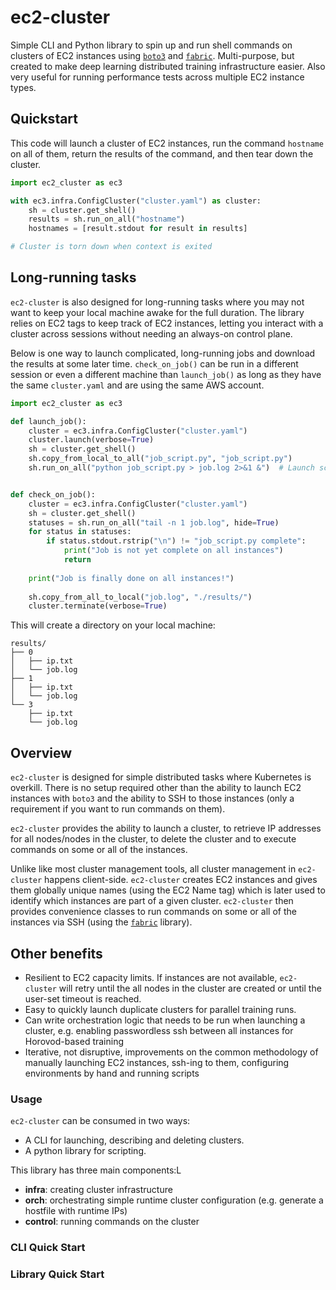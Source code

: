 # ec2-cluster



Simple CLI and Python library to spin up and run shell commands on clusters of EC2 instances using [`boto3`](https://boto3.amazonaws.com/v1/documentation/api/latest/index.html) and [`fabric`](https://github.com/fabric/fabric). Multi-purpose, but created to make deep learning distributed training infrastructure easier. Also very useful for running performance tests across multiple EC2 instance types.

## Quickstart

This code will launch a cluster of EC2 instances, run the command `hostname` on all of them, return the results of the command, and then tear down the cluster.

```python
import ec2_cluster as ec3

with ec3.infra.ConfigCluster("cluster.yaml") as cluster:
    sh = cluster.get_shell()
    results = sh.run_on_all("hostname")
    hostnames = [result.stdout for result in results]

# Cluster is torn down when context is exited
```

## Long-running tasks

`ec2-cluster` is also designed for long-running tasks where you may not want to keep your local machine awake for the full duration. The library relies on EC2 tags to keep track of EC2 instances, letting you interact with a cluster across sessions without needing an always-on control plane.

Below is one way to launch complicated, long-running jobs and download the results at some later time. `check_on_job()` can be run in a different session or even a different machine than `launch_job()` as long as they have the same `cluster.yaml` and are using the same AWS account.

```python
import ec2_cluster as ec3

def launch_job():
    cluster = ec3.infra.ConfigCluster("cluster.yaml")
    cluster.launch(verbose=True)
    sh = cluster.get_shell()
    sh.copy_from_local_to_all("job_script.py", "job_script.py")
    sh.run_on_all("python job_script.py > job.log 2>&1 &")  # Launch script as background process


def check_on_job():
    cluster = ec3.infra.ConfigCluster("cluster.yaml")
    sh = cluster.get_shell()
    statuses = sh.run_on_all("tail -n 1 job.log", hide=True)
    for status in statuses:
        if status.stdout.rstrip("\n") != "job_script.py complete":
            print("Job is not yet complete on all instances")
            return
    
    print("Job is finally done on all instances!")
     
    sh.copy_from_all_to_local("job.log", "./results/")
    cluster.terminate(verbose=True)
```
This will create a directory on your local machine:
```
results/
├── 0
│   ├── ip.txt
│   └── job.log
├── 1
│   ├── ip.txt
│   └── job.log
└── 3
    ├── ip.txt
    └── job.log
```




## Overview


`ec2-cluster` is designed for simple distributed tasks where Kubernetes is overkill. There is no setup required other than the ability to launch EC2 instances with `boto3` and the ability to SSH to those instances (only a requirement if you want to run commands on them). 

`ec2-cluster` provides the ability to launch a cluster, to retrieve IP addresses for all nodes/nodes in the cluster, to delete the cluster and to execute commands on some or all of the instances. 

Unlike like most cluster management tools, all cluster management in `ec2-cluster` happens client-side. `ec2-cluster` creates EC2 instances and gives them globally unique names (using the EC2 Name tag) which is later used to identify which instances are part of a given cluster. `ec2-cluster` then provides convenience classes to run commands on some or all of the instances via SSH (using the [`fabric`](https://github.com/fabric/fabric) library).

## Other benefits

- Resilient to EC2 capacity limits. If instances are not available, `ec2-cluster` will retry until the all nodes in the cluster are created or until the user-set timeout is reached.
- Easy to quickly launch duplicate clusters for parallel training runs.
- Can write orchestration logic that needs to be run when launching a cluster, e.g. enabling passwordless ssh between all instances for Horovod-based training
- Iterative, not disruptive, improvements on the common methodology of manually launching EC2 instances, ssh-ing to them, configuring environments by hand and running scripts






### Usage

`ec2-cluster` can be consumed in two ways:

- A CLI for launching, describing and deleting clusters. 
- A python library for scripting.  

This library has three main components:L
- **infra**: creating cluster infrastructure
- **orch**: orchestrating simple runtime cluster configuration (e.g. generate a hostfile with runtime IPs)
- **control**: running commands on the cluster

### CLI Quick Start

### Library Quick Start





